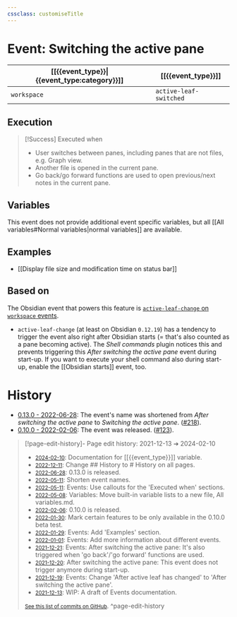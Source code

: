 ```yaml
---
cssclass: customiseTitle
---
```

# Event: Switching the active pane
| [[{{event_type}}\|{{event_type:category}}]] | [[{{event_type}}]] |
| ---- | --- |
| `workspace` | `active-leaf-switched` |
## Execution
> [!Success] Executed when
> - User switches between panes, including panes that are not files, e.g. Graph view.
> - Another file is opened in the current pane.
> - Go back/go forward functions are used to open previous/next notes in the current pane.

## Variables
This event does not provide additional event specific variables, but all [[All variables#Normal variables|normal variables]] are available.

## Examples
- [[Display file size and modification time on status bar]]

## Based on
The Obsidian event that powers this feature is [`active-leaf-change` on `workspace` events](https://github.com/obsidianmd/obsidian-api/blob/763a243b4ec295c9c460560e9b227c8f18d8199b/obsidian.d.ts#L3576).

- `active-leaf-change` (at least on Obsidian `0.12.19`) has a tendency to trigger the event also right after Obsidian starts (= that's also counted as a pane becoming active). The *Shell commands* plugin notices this and prevents triggering this *After switching the active pane* event during start-up. If you want to execute your shell command also during start-up, enable the [[Obsidian starts]] event, too.

# History
- [0.13.0 - 2022-06-28](https://github.com/Taitava/obsidian-shellcommands/blob/main/CHANGELOG.md#0130---2022-06-28): The event's name was shortened from *After switching the active pane* to *Switching the active pane*. ([#218](https://github.com/Taitava/obsidian-shellcommands/issues/218)).
- [0.10.0 - 2022-02-06](https://github.com/Taitava/obsidian-shellcommands/blob/main/CHANGELOG.md#0100---2022-02-06): The event was released. ([#123](https://github.com/Taitava/obsidian-shellcommands/issues/123)).

> [!page-edit-history]- Page edit history: 2021-12-13 &#10132; 2024-02-10
> - [<small>2024-02-10</small>](https://github.com/Taitava/obsidian-shellcommands-documentation/commit/0ef4d4c717223599d69d32a92845bef694925026): Documentation for [[{{event_type}}]] variable.
> - [<small>2022-12-11</small>](https://github.com/Taitava/obsidian-shellcommands-documentation/commit/10ffc392aaf12df9cc211fb05030d43bcb772aad): Change ## History to # History on all pages.
> - [<small>2022-06-28</small>](https://github.com/Taitava/obsidian-shellcommands-documentation/commit/49efe1a5a719cb695cc0a4a96d05c10548298804): 0.13.0 is released.
> - [<small>2022-05-11</small>](https://github.com/Taitava/obsidian-shellcommands-documentation/commit/bcc0e63a8382fdbe8c42242d3df28cbc4fe63d18): Shorten event names.
> - [<small>2022-05-11</small>](https://github.com/Taitava/obsidian-shellcommands-documentation/commit/3b3db94cf15a6c0b1af609ff00e6289e565393e7): Events: Use callouts for the 'Executed when' sections.
> - [<small>2022-05-08</small>](https://github.com/Taitava/obsidian-shellcommands-documentation/commit/f47632e512e5549216f844d42703410de2dde0fc): Variables: Move built-in variable lists to a new file, All variables.md.
> - [<small>2022-02-06</small>](https://github.com/Taitava/obsidian-shellcommands-documentation/commit/3cc94c373e6fdff6712511de5cb0482c2c7ba5e9): 0.10.0 is released.
> - [<small>2022-01-30</small>](https://github.com/Taitava/obsidian-shellcommands-documentation/commit/db74fd2ed107c70fc30a73fa4f23fea2e5957eae): Mark certain features to be only available in the 0.10.0 beta test.
> - [<small>2022-01-29</small>](https://github.com/Taitava/obsidian-shellcommands-documentation/commit/89c649149543fc253fb088b0a1c174138be9f1a1): Events: Add 'Examples' section.
> - [<small>2022-01-01</small>](https://github.com/Taitava/obsidian-shellcommands-documentation/commit/99dc8c4717fc8b85fd34ab2c632e61d1d08f28af): Events: Add more information about different events.
> - [<small>2021-12-21</small>](https://github.com/Taitava/obsidian-shellcommands-documentation/commit/b4138ec1d10021a77b034dca21a6c9d7cffd9574): Events: After switching the active pane: It's also triggered when 'go back'/'go forward' functions are used.
> - [<small>2021-12-20</small>](https://github.com/Taitava/obsidian-shellcommands-documentation/commit/0366fb1d749f167979a66d9699ef1c7f1d5c0cf9): After switching the active pane: This event does not trigger anymore during start-up.
> - [<small>2021-12-19</small>](https://github.com/Taitava/obsidian-shellcommands-documentation/commit/7bdf92617999418cd604db6fbbd79a1f9e638ebb): Events: Change 'After active leaf has changed' to 'After switching the active pane'.
> - [<small>2021-12-13</small>](https://github.com/Taitava/obsidian-shellcommands-documentation/commit/62392cb2d52bcf909cd8a5f56933ff07c5496e3b): WIP: A draft of Events documentation.
> 
> [<small>See this list of commits on GitHub</small>](https://github.com/Taitava/obsidian-shellcommands-documentation/commits/main/Events/Switching%20the%20active%20pane.md).
> ^page-edit-history